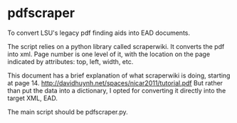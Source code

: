 # pdfscraper
To convert LSU's legacy pdf finding aids into EAD documents.

The script relies on a python library called scraperwiki. It converts the pdf into xml. Page number is one level of it, with the location on the page indicated by attributes: top, left, width, etc.

This document has a brief explanation of what scraperwiki is doing, starting at page 14. http://davidhuynh.net/spaces/nicar2011/tutorial.pdf But rather than put the data into a dictionary, I opted for converting it directly into the target XML, EAD.

The main script should be pdfscraper.py.
